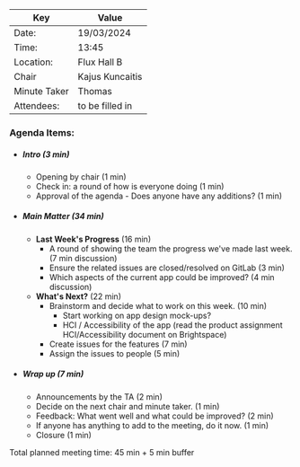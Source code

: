 | Key | Value           |
| --- |-----------------|
| Date: | 19/03/2024      |
| Time: | 13:45           |
| Location: | Flux Hall B     |
| Chair | Kajus Kuncaitis |
| Minute Taker | Thomas          |
| Attendees: | to be filled in |
### Agenda Items:
- ##### Intro (3 min)
  - Opening by chair (1 min)
  - Check in: a round of how is everyone doing (1 min)
  - Approval of the agenda - Does anyone have any additions? (1 min)
- ##### Main Matter (34 min)
  - **Last Week's Progress** (16 min)
    - A round of showing the team the progress we've made last week. (7 min discussion)
    - Ensure the related issues are closed/resolved on GitLab (3 min)
    - Which aspects of the current app could be improved? (4 min discussion)
  - **What's Next?** (22 min)
    - Brainstorm and decide what to work on this week. (10 min)
      - Start working on app design mock-ups?
      - HCI / Accessibility of the app (read the product assignment HCI/Accessibility document on Brightspace)
    - Create issues for the features (7 min)
    - Assign the issues to people (5 min)
- ##### Wrap up (7 min)
  - Announcements by the TA (2 min)
  - Decide on the next chair and minute taker. (1 min)
  - Feedback: What went well and what could be improved? (2 min)
  - If anyone has anything to add to the meeting, do it now. (1 min)
  - Closure (1 min)

Total planned meeting time: 45 min + 5 min buffer
